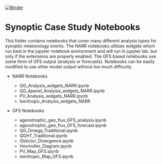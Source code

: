 [![Binder](https://mybinder.org/badge_logo.svg)](https://mybinder.org/v2/gh/kgoebber/synoptic_meteorology/master)

# Synoptic Case Study Notebooks

This folder contains notebooks that cover many different analysis types for synoptic meteorology events. The NARR notebooks utilizes widgets which run best in the jupyter notebook environment and will run in jupyter lab, but only if the extensions are properly enabled. The GFS based notebooks use some form of GFS output (analysis or forecasts). Notebooks can be easily modified to use other model output without too much difficulty.

* NARR Notebooks
  - QG_Analysis_widgets_NARR.ipynb
  - QG_4panel_Analysis_widgets_NARR.ipynb
  - PV_Analysis_widgets_NARR.ipynb
  - Isentropic_Analysis_widgets_NARR
  
* GFS Notebooks
  - ageostrophic_geo_flux_GFS_analysis.ipynb
  - ageostrophic_geo_flux_GFS_forecast.ipynb
  - QG_Omega_Traditional.ipynb
  - QGHT_Traditional.ipynb
  - QVector_Divergence.ipynb
  - Hovmoller_Diagram.ipynb
  - PV_Map_GFS.ipynb
  - Isentropic_Map_GFS.ipynb
